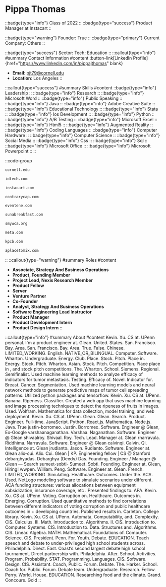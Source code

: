 # Pippa Thomas
::badge{type="info"}
Class of 2022
::
::badge{type="success"}
Product Manager at Instacart
::

::badge{type="warning"}
Founder: True
::
::badge{type="primary"}
Current Company: Others
::

::badge{type="success"}
Sector: Tech; Education
::
::callout{type="info"}
#summary
Contact Information
#content
:button-link[LinkedIn Profile]{href="https://www.linkedin.com/in/pippajthomas" blank}
- **Email**: pjt79@cornell.edu
- **Location**: Los Angeles
::

::callout{type="success"}
#summary
Skills
#content
::badge{type="info"}
Leadership
::
::badge{type="info"}
Research
::
::badge{type="info"}
Microsoft Word
::
::badge{type="info"}
Public Speaking
::
::badge{type="info"}
Java
::
::badge{type="info"}
Adobe Creative Suite
::
::badge{type="info"}
Educational Technology
::
::badge{type="info"}
Stata
::
::badge{type="info"}
Ios Development
::
::badge{type="info"}
Python
::
::badge{type="info"}
A/B Testing
::
::badge{type="info"}
Microsoft Excel
::
::badge{type="info"}
Html5
::
::badge{type="info"}
Augmented Reality
::
::badge{type="info"}
Coding Languages
::
::badge{type="info"}
Computer Hardware
::
::badge{type="info"}
Computer Science
::
::badge{type="info"}
Social Media
::
::badge{type="info"}
Css
::
::badge{type="info"}
Sql
::
::badge{type="info"}
Microsoft Office
::
::badge{type="info"}
Microsoft Powerpoint
::
::

::code-group
```bash [Cornell University]
cornell.edu
```
```bash [iD Tech Camps]
idtech.com
```
```bash [Instacart]
instacart.com
```
```bash [Contrary]
contrarycap.com
```
```bash [Eventene]
eventene.com
```
```bash [Suna Breakfast Inc]
sunabreakfast.com
```
```bash [YWCA Santa Monica]
smywca.org
```
```bash [Meta]
meta.com
```
```bash [Kleiner Perkins Caufield & Byers]
kpcb.com
```
```bash [The Yogurt Shoppe]
aplacetomix.com
```
::
::callout{type="warning"}
#summary
Roles
#content
- **Associate, Strategy And Business Operations**
- **Product, Founding Member**
- **Project Lead, Nexis Research Member**
- **Product Fellow**
- **Server**
- **Venture Partner**
- **Co-Founder**
- **Analyst, Strategy And Business Operations**
- **Software Engineering Lead Instructor**
- **Product Manager**
- **Product Development Intern**
- **Product Design Intern**
::

::callout{type="info"}
#summary
About
#content
Kevin. Xu. CS at. UPenn personal. I'm a product engineer at. Glean. United. States. San. Francisco. Bay. Area. San. Francisco. Bay. Area. True. False. Chinese. LIMITED_WORKING. English. NATIVE_OR_BILINGUAL. Computer. Software. Wharton. Undergraduate. Energy. Club. Place. Stock. Pitch. Place in. Energy. Stock. Pitch. Wharton. Asian. Stock. Pitch. Competition. Place place in , and stock pitch competitions. The. Wharton. School. Siemens. Regional. Semifinalist. Used machine learning methods to analyze efficacy of indicators for tumor metastasis. Testing. Efficacy of. Novel. Indicator for. Breast. Cancer. Segmentation. Used machine learning models and neural network methods to generate predictive maps of tumor cell spreading patterns. Utilized python packages and tensorflow. Kevin. Xu. CS at. UPenn. Banana. Ripeness. Classifier. Created a web app that uses machine learning and image processing techniques to detect the ripeness of fruits in images. Used. Wolfram. Mathematica for data collection, model training, and web deployment. Kevin. Xu. CS at. UPenn. Glean. Glean. Search. Product. Engineer. Full-time. JavaScript. Python. React.js. Mathematica. Node.js. Java. True justin-borromeo. Justin. Borromeo. Software. Engineer @ Glean, Ex-Google varshaanaganathan. Varshaa. Naganathan. Software. Engineer @ Glean shivaalroy. Shivaal. Roy. Tech. Lead. Manager at. Glean rnarravula. Riddhima. Narravula. Software. Engineer @ Glean calvinqi. Calvin. Qi. Intelligence at. Glean jrudianto. Jason. Rudianto. Software. Engineer at. Glean alix-cui. Alix. Cui. Glean | KP. Engineering fellow | CS @ Stanford debarghyadas. Debarghya (Deedy) Das. Founding. Engineer / Manager @ Glean — Search sumeet-sobti- Sumeet. Sobti. Founding. Engineer at. Glean, Hiring! wwpen. William. Peng. Software. Engineer at. Glean. French. LIMITED_WORKING. Simulating. Healthcare. Outcomes. Under the. ACA. Used. NetLogo modeling software to simulate scenarios under different. ACA funding structures: various allocations between equipment subsidization, insurance coverage, etc . Presented findings to. APA. Kevin. Xu. CS at. UPenn. Voting. Corruption on. Healthcare. Outcomes in. Emerging. Corruption. Used quantitative methods to find correlations between different indicators of voting corruption and public healthcare outcomes in + developing countries. Published results in. Carleton. College library. Kevin. Xu. CS at. UPenn. Automata, Computability, and. Complexity. CIS. Calculus. III. Math. Introduction to. Algorithms. II. CIS. Introduction to. Computer. Systems. CIS. Introduction to. Data. Structures and. Algorithms. CIS. Linear. Algebra. MATH. Mathematical. Foundations of. Computer. Science. CIS. President. Penn. For. Youth. Debate. EDUCATION. Teach speech and debate to under-privileged high school students across. Philadelphia. Direct. East. Coast’s second largest debate high school tournament. Direct partnership with. Philadelphia. After. School. Activities. Program. Probability. STAT. Programming. Languages. CIS. Software. Design. CIS. Assistant. Coach, Public. Forum. Debate. The. Harker. School. Coach for. Public. Forum. Debate team. Undergraduate. Research. Fellow. Perry. World. House. EDUCATION. Researching food and the climate. Grand. Concours. Gold
::
